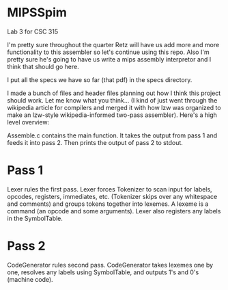 # MIPSSpim
Lab 3 for CSC 315

I'm pretty sure throughout the quarter Retz will have us add more and more functionality to this assembler so let's continue using this repo.  Also I'm pretty sure he's going to have us write a mips assembly interpretor and I think that should go here.  

I put all the specs we have so far (that pdf) in the specs directory.  

I made a bunch of files and header files planning out how I think this project should work.  Let me know what you think... (I kind of just went through the wikipedia article for compilers and merged it with how lzw was organized to make an lzw-style wikipedia-informed two-pass assembler).  Here's a high level overview:

Assemble.c contains the main function.  It takes the output from pass 1 and feeds it into pass 2.  Then prints the output of pass 2 to stdout.  

# Pass 1
Lexer rules the first pass.  Lexer forces Tokenizer to scan input for labels, opcodes, registers, immediates, etc. (Tokenizer skips over any whitespace and comments) and groups tokens together into lexemes.  A lexeme is a command (an opcode and some arguments).  Lexer also registers any labels in the SymbolTable.

# Pass 2

CodeGenerator rules second pass.  CodeGenerator takes lexemes one by one, resolves any labels using SymbolTable, and outputs 1's and 0's (machine code).

